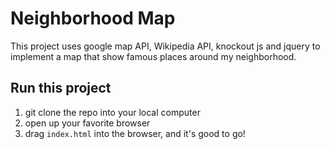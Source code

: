 # Neighborhood Map
This project uses google map API, Wikipedia API, knockout js and jquery to implement a map that show famous places around my neighborhood.

## Run this project
1.  git clone the repo into your local computer
2.  open up your favorite browser
3.  drag  `index.html` into the browser, and it's good to go!

